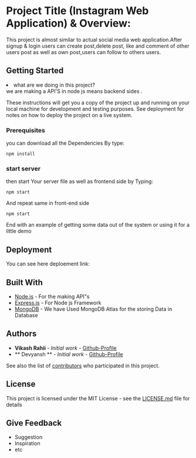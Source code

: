 # Project Title (Instagram Web Application) & Overview:

This project is almost similar to actual social media web application.After signup & login users can create post,delete post, like and comment of other users post as well as own post,users can follow to others users.

## Getting Started
<li>what are we doing in this project?</li>
we are making a API'S in node js means backend sides .

These instructions will get you a copy of the project up and running on your local machine for development and testing purposes. See deployment for notes on how to deploy the project on a live system.

### Prerequisites

you can download all the Dependencies By type:

```
npm install
```

### start server
then start Your server file as well as frontend side by Typing:

```
npm start
```

And repeat same in front-end side

```
npm start
```

End with an example of getting some data out of the system or using it for a little demo


## Deployment

You can see here deploement link:

## Built With

* [Node.js](https://nodejs.org/en/docs/) - For the making API"s
* [Express.js](https://expressjs.com/) - For Node js Framework
* [MongoDB](https://www.mongodb.com/) - We have Used MongoDB Atlas for the storing Data in Database


## Authors

* **Vikash Rahii** - *Initial work* - [Github-Profile](https://github.com/Vikash-rahii-au7)
* ** Devyansh ** - *Initial work* - [Github-Profile](https://github.com/)

See also the list of [contributors](https://github.com/your/project/contributors) who participated in this project.

## License

This project is licensed under the MIT License - see the [LICENSE.md](LICENSE.md) file for details

## Give Feedback

* Suggestion
* Inspiration
* etc

